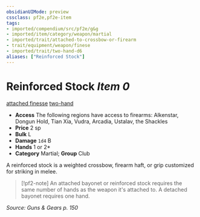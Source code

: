 ```yaml
---
obsidianUIMode: preview
cssclass: pf2e,pf2e-item
tags:
- imported/compendium/src/pf2e/g&g
- imported/item/category/weapon/martial
- imported/trait/attached-to-crossbow-or-firearm
- trait/equipment/weapon/finese
- imported/trait/two-hand-d6
aliases: ["Reinforced Stock"]
---
```

# Reinforced Stock *Item 0*  
[attached <to crossbow or firearm>](attached.md)  [finesse](finesse.md)  [two-hand <d6>](two-hand.md)  

- **Access** The following regions have access to firearms: Alkenstar, Dongun Hold, Tian Xia, Vudra, Arcadia, Ustalav, the Shackles
- **Price** 2 sp
- **Bulk** L
- **Damage** `1d4` B
- **Hands** 1 or 2*
- **Category** Martial; **Group** Club 

A reinforced stock is a weighted crossbow, firearm haft, or grip customized for striking in melee.

> [!pf2-note]
> An attached bayonet or reinforced stock requires the same number of hands as the weapon it's attached to. A detached bayonet requires one hand.

*Source: Guns & Gears p. 150*